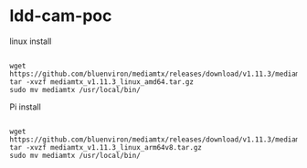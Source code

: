 # ldd-cam-poc

linux install 

```shell

wget https://github.com/bluenviron/mediamtx/releases/download/v1.11.3/mediamtx_v1.11.3_linux_amd64.tar.gz
tar -xvzf mediamtx_v1.11.3_linux_amd64.tar.gz
sudo mv mediamtx /usr/local/bin/

```


Pi install 

```shell

wget https://github.com/bluenviron/mediamtx/releases/download/v1.11.3/mediamtx_v1.11.3_linux_arm64v8.tar.gz
tar -xvzf mediamtx_v1.11.3_linux_arm64v8.tar.gz
sudo mv mediamtx /usr/local/bin/

```
